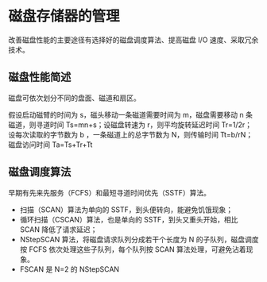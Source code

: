 # 磁盘存储器的管理

改善磁盘性能的主要途径有选择好的磁盘调度算法、提高磁盘 I/O 速度、采取冗余技术。

## 磁盘性能简述

磁盘可依次划分不同的盘面、磁道和扇区。

假设启动磁臂的时间为 s，磁头移动一条磁道需要时间为 m，磁盘需要移动 n 条磁道，则寻道时间 Ts=mn+s；设磁盘转速为 r，则平均旋转延迟时间 Tr=1/2r；设每次读取的字节数为 b ，一条磁道上的总字节数为 N，则传输时间 Tt=b/rN；磁盘访问时间 Ta=Ts+Tr+Tt

## 磁盘调度算法

早期有先来先服务（FCFS）和最短寻道时间优先（SSTF）算法。

- 扫描（SCAN）算法为单向的 SSTF，到头便转向，能避免饥饿现象；
- 循环扫描（CSCAN）算法，也是单向的 SSTF，到头又重头开始，相比 SCAN 降低了请求延迟；
- NStepSCAN 算法，将磁盘请求队列分成若干个长度为 N 的子队列，磁盘调度按 FCFS 依次处理这些子队列，每个队列按 SCAN 算法处理，可避免沾着现象。
- FSCAN 是 N=2 的 NStepSCAN